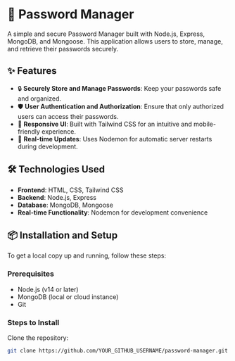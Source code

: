 # 🔐 Password Manager

A simple and secure Password Manager built with Node.js, Express, MongoDB, and Mongoose. This application allows users to store, manage, and retrieve their passwords securely.

## ✨ Features

- 🔒 **Securely Store and Manage Passwords**: Keep your passwords safe and organized.
- 🛡️ **User Authentication and Authorization**: Ensure that only authorized users can access their passwords.
- 📱 **Responsive UI**: Built with Tailwind CSS for an intuitive and mobile-friendly experience.
- 🔄 **Real-time Updates**: Uses Nodemon for automatic server restarts during development.

## 🛠️ Technologies Used

- **Frontend**: HTML, CSS, Tailwind CSS
- **Backend**: Node.js, Express
- **Database**: MongoDB, Mongoose
- **Real-time Functionality**: Nodemon for development convenience

## 📦 Installation and Setup

To get a local copy up and running, follow these steps:

### Prerequisites

- Node.js (v14 or later)
- MongoDB (local or cloud instance)
- Git

### Steps to Install

   Clone the repository:
   ```bash
   git clone https://github.com/YOUR_GITHUB_USERNAME/password-manager.git
